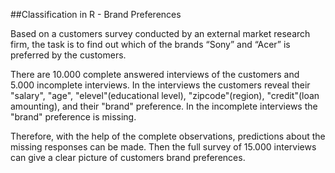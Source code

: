 ##Classification in R - Brand Preferences

Based on a customers survey conducted by an external market research firm, the task is to find out which of the brands “Sony” and “Acer” is preferred by the customers.

There are 10.000 complete answered interviews of the customers and 5.000 incomplete interviews. In the interviews the customers reveal their "salary", "age", "elevel"(educational level), "zipcode"(region), "credit"(loan amounting), and their "brand" preference. In the incomplete interviews the "brand" preference is missing.

Therefore, with the help of the complete observations, predictions about the missing responses can be made.
Then the full survey of 15.000 interviews can give a clear picture of customers brand preferences.
